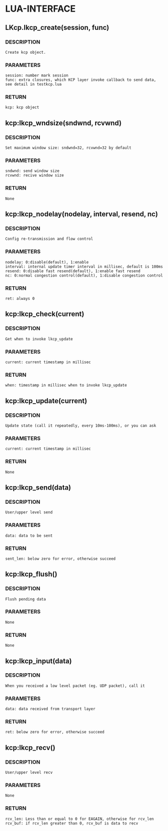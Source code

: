 
# LUA-INTERFACE

## LKcp.lkcp_create(session, func)

### DESCRIPTION
    Create kcp object.

### PARAMETERS
    session: number mark session 
    func: extra closures, which KCP layer invoke callback to send data, see detail in testkcp.lua

### RETURN
    kcp: kcp object

## kcp:lkcp_wndsize(sndwnd, rcvwnd)

### DESCRIPTION
    Set maximum window size: sndwnd=32, rcvwnd=32 by default

### PARAMETERS
    sndwnd: send window size
    rcvwnd: recive window size

### RETURN
    None

## kcp:lkcp_nodelay(nodelay, interval, resend, nc)

### DESCRIPTION
    Config re-transmission and flow control

### PARAMETERS
    nodelay: 0:disable(default), 1:enable
    interval: internal update timer interval in millisec, default is 100ms 
    resend: 0:disable fast resend(default), 1:enable fast resend
    nc: 0:normal congestion control(default), 1:disable congestion control

### RETURN
    ret: always 0

## kcp:lkcp_check(current)

### DESCRIPTION
    Get when to invoke lkcp_update

### PARAMETERS
    current: current timestamp in millisec

### RETURN
    when: timestamp in millisec when to invoke lkcp_update 

## kcp:lkcp_update(current)

### DESCRIPTION
    Update state (call it repeatedly, every 10ms-100ms), or you can ask 

### PARAMETERS
    current: current timestamp in millisec

### RETURN
    None

## kcp:lkcp_send(data)

### DESCRIPTION
    User/upper level send

### PARAMETERS
    data: data to be sent

### RETURN
    sent_len: below zero for error, otherwise succeed

## kcp:lkcp_flush()

### DESCRIPTION
    Flush pending data

### PARAMETERS
    None

### RETURN
    None

## kcp:lkcp_input(data)

### DESCRIPTION
    When you received a low level packet (eg. UDP packet), call it

### PARAMETERS
    data: data received from transport layer

### RETURN
    ret: below zero for error, otherwise succeed 

## kcp:lkcp_recv()

### DESCRIPTION
    User/upper level recv 

### PARAMETERS
    None

### RETURN
    rcv_len: Less than or equal to 0 for EAGAIN, otherwise for rcv_len 
    rcv_buf: if rcv_len greater than 0, rcv_buf is data to recv

